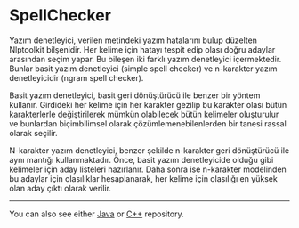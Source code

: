 # SpellChecker

Yazım denetleyici, verilen metindeki yazım hatalarını bulup düzelten Nlptoolkit bilşenidir. Her kelime için hatayı tespit edip olası doğru adaylar arasından seçim yapar. Bu bileşen iki farklı yazım denetleyici içermektedir. Bunlar basit yazım denetleyici (simple spell checker) ve n-karakter yazım denetleyicidir (ngram spell checker).

Basit yazım denetleyici, basit geri dönüştürücü ile benzer bir yöntem kullanır. Girdideki her kelime için her karakter gezilip bu karakter olası bütün karakterlerle değiştirilerek mümkün olabilecek bütün kelimeler oluşturulur ve bunlardan biçimbilimsel olarak çözümlemenebilenlerden bir tanesi rassal olarak seçilir.

N-karakter yazım denetleyici, benzer şekilde n-karakter geri dönüştürücü ile aynı mantığı kullanmaktadır. Önce, basit yazım denetleyicide olduğu gibi kelimeler için aday listeleri hazırlanır. Daha sonra ise n-karakter modelinden bu adaylar için olasılıklar hesaplanarak, her kelime için olasılığı en yüksek olan aday çıktı olarak verilir.

---------------------------
You can also see either [Java](https://github.com/olcaytaner/TurkishSpellChecker) 
or [C++](https://github.com/olcaytaner/TurkishSpellChecker-CPP) repository.
